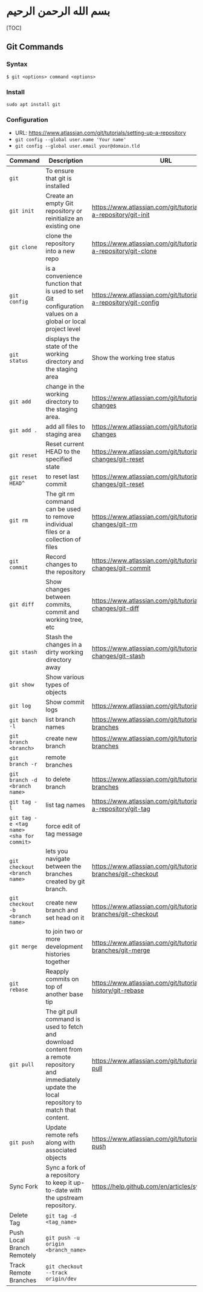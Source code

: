 # بسم الله الرحمن الرحيم

[TOC]

## Git Commands

### Syntax

`$ git <options> command <options>`

### Install

`sudo apt install git`

### Configuration

- URL: <https://www.atlassian.com/git/tutorials/setting-up-a-repository>
- `git config --global user.name 'Your name'`
- `git config --global user.email your@domain.tld`


|Command        |Description                            |URL        |
|-----------------------|---------------------------------------------------------------|---------------|
|`git`            |To ensure that git is installed                                |        |
|`git init`             |Create an empty Git repository or reinitialize an existing one |<https://www.atlassian.com/git/tutorials/setting-up-a-repository/git-init>|
|`git clone`|clone the repository into a new repo |<https://www.atlassian.com/git/tutorials/setting-up-a-repository/git-clone>|
|`git config`| is a convenience function that is used to set Git configuration values on a global or local project level|<https://www.atlassian.com/git/tutorials/setting-up-a-repository/git-config>|
|`git status` | displays the state of the working directory and the staging area|Show the working tree status|
|`git add` |change in the working directory to the staging area.|<https://www.atlassian.com/git/tutorials/saving-changes>|
|`git add .`|add all files to staging area | <https://www.atlassian.com/git/tutorials/saving-changes>
|`git reset` |Reset current HEAD to the specified state|<https://www.atlassian.com/git/tutorials/undoing-changes/git-reset>|
|`git reset HEAD^`|to reset last commit |<https://www.atlassian.com/git/tutorials/undoing-changes/git-reset>|
|`git rm` |The git rm command can be used to remove individual files or a collection of files|<https://www.atlassian.com/git/tutorials/undoing-changes/git-rm>|
|`git commit` |Record changes to the repository |<https://www.atlassian.com/git/tutorials/saving-changes/git-commit>|
|`git diff` |Show changes between commits, commit and working tree, etc|<https://www.atlassian.com/git/tutorials/saving-changes/git-diff>|
|`git stash`|Stash the changes in a dirty working directory away|<https://www.atlassian.com/git/tutorials/saving-changes/git-stash>|
|`git show` |Show various types of objects| |
|`git log` | Show commit logs|<https://www.atlassian.com/git/tutorials/git-log>|
|`git banch -l` |list branch names | <https://www.atlassian.com/git/tutorials/using-branches>|
|`git branch <branch>` |create new branch | <https://www.atlassian.com/git/tutorials/using-branches>|
|`git branch -r` |remote branches | |
|`git branch -d <branch name>`|to delete branch |<https://www.atlassian.com/git/tutorials/using-branches>|
|`git tag -l`|list tag names |<https://www.atlassian.com/git/tutorials/inspecting-a-repository/git-tag>|
|`git tag -e <tag name> <sha for commit>`|force edit of tag message| |
|`git checkout <branch name>` |lets you navigate between the branches created by git branch. | <https://www.atlassian.com/git/tutorials/using-branches/git-checkout>|
|`git checkout -b <branch name>` |create new branch and set head on it | <https://www.atlassian.com/git/tutorials/using-branches/git-checkout>|
|`git merge` |to join two or more development histories together|<https://www.atlassian.com/git/tutorials/using-branches/git-merge>|
|`git rebase`|Reapply commits on top of another base tip|<https://www.atlassian.com/git/tutorials/rewriting-history/git-rebase>|
|`git pull`|The git pull command is used to fetch and download content from a remote repository and immediately update the local repository to match that content. |<https://www.atlassian.com/git/tutorials/syncing/git-pull>|
|`git push`|Update remote refs along with associated objects|<https://www.atlassian.com/git/tutorials/syncing/git-push>|
| Sync Fork | Sync a fork of a repository to keep it up-to-date with the upstream repository. | <https://help.github.com/en/articles/syncing-a-fork> |
| Delete Tag | `git tag -d <tag_name>` |
| Push Local Branch Remotely | `git push -u origin <branch_name>`|
| Track Remote Branches | `git checkout --track origin/dev` |
